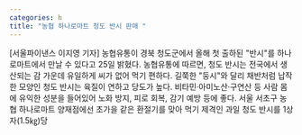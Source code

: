 ```yaml
---
categories: h
title: "농협 하나로마트 청도 반시 판매 "
---
```

[서울파이낸스 이지영 기자] 농협유통이 경북 청도군에서 올해 첫 출하된 "반시"를 하나로마트에서 만날 수 있다고 25일 밝혔다. 농협유통에 따르면, 청도 반시는 전국에서 생산되는 감 가운데 유일하게 씨가 없어 먹기 편하다. 길쭉한 "둥시"와 달리 채반처럼 납작한 모양인 청도 반시는 육질이 연하고 당도가 높다. 비타민·아미노산·구연산 등 사람 몸에 유익한 성분을 들어있어 노화 방지, 피로 회복, 감기 예방 등에 좋다. 서울 서초구 농협 하나로마트 양재점에선 초가을 같은 환절기를 맞아 먹기 제격인 과일 청도 반시를 1상자(1.5㎏)당
